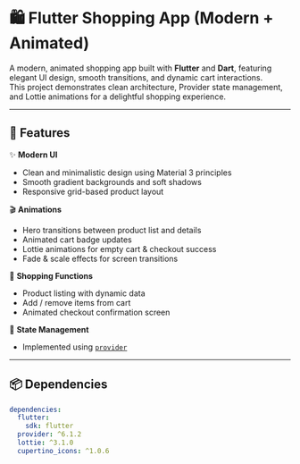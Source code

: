 # 🛍️ Flutter Shopping App (Modern + Animated)

A modern, animated shopping app built with **Flutter** and **Dart**, featuring elegant UI design, smooth transitions, and dynamic cart interactions.  
This project demonstrates clean architecture, Provider state management, and Lottie animations for a delightful shopping experience.

---

## 📱 Features

✨ **Modern UI**
- Clean and minimalistic design using Material 3 principles  
- Smooth gradient backgrounds and soft shadows  
- Responsive grid-based product layout  

🎬 **Animations**
- Hero transitions between product list and details  
- Animated cart badge updates  
- Lottie animations for empty cart & checkout success  
- Fade & scale effects for screen transitions  

🛒 **Shopping Functions**
- Product listing with dynamic data  
- Add / remove items from cart  
- Animated checkout confirmation screen  

🧠 **State Management**
- Implemented using [`provider`](https://pub.dev/packages/provider)

---

## 📦 Dependencies

```yaml
dependencies:
  flutter:
    sdk: flutter
  provider: ^6.1.2
  lottie: ^3.1.0
  cupertino_icons: ^1.0.6
